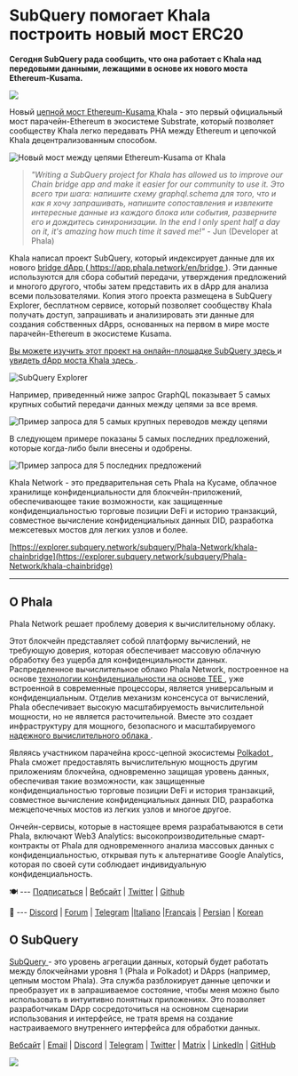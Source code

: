 # SubQuery помогает Khala построить новый мост ERC20

**Сегодня SubQuery рада сообщить, что она работает с Khala над передовыми данными, лежащими в основе их нового моста Ethereum-Kusama.**

![](https://miro.medium.com/max/700/1*rXooUCLYTT3rWp-mXSryxg.png)

Новый [ цепной мост Ethereum-Kusama ](https://app.phala.network/en/bridge/) Khala - это первый официальный мост парачейн-Ethereum в экосистеме Substrate, который позволяет сообществу Khala легко передавать PHA между Ethereum и цепочкой Khala децентрализованным способом.

![Новый мост между цепями Ethereum-Kusama от Khala](https://miro.medium.com/max/700/1*9k8TLUugLCsXHWOHlU2Gkg.png)

> _"Writing a SubQuery project for Khala has allowed us to improve our Chain bridge app and make it easier for our community to use it. Это всего три шага: напишите схему graphql.schema для того, что и как я хочу запрашивать, напишите сопоставления и извлеките интересные данные из каждого блока или события, разверните его и дождитесь синхронизации. In the end I only spent half a day on it, it's amazing how much time it saved me!"_ - Jun (Developer at Phala)

Khala написал проект SubQuery, который индексирует данные для их нового [ bridge dApp ](https://app.phala.network/en/bridge/) ([ https://app.phala.network/en/bridge ](https://app.phala.network/en/bridge/)). Эти данные используются для сбора событий передачи, утверждения предложений и многого другого, чтобы затем представить их в dApp для анализа всеми пользователями. Копия этого проекта размещена в SubQuery Explorer, бесплатном сервисе, который позволяет сообществу Khala получать доступ, запрашивать и анализировать эти данные для создания собственных dApps, основанных на первом в мире мосте парачейн-Ethereum в экосистеме Kusama.

[ Вы можете изучить этот проект на онлайн-площадке SubQuery здесь ](https://explorer.subquery.network/subquery/Phala-Network/khala-chainbridge) и [ увидеть dApp моста Khala здесь ](https://app.phala.network/en/bridge/).

![SubQuery Explorer](https://miro.medium.com/max/700/1*epyc3vnlRiWwEXN27lgZgw.png)

Например, приведенный ниже запрос GraphQL показывает 5 самых крупных событий передачи данных между цепями за все время.

![Пример запроса для 5 самых крупных переводов между цепями](https://miro.medium.com/max/700/1*lQiiQgti75yb1tVoXXxipw.png)

В следующем примере показаны 5 самых последних предложений, которые когда-либо были внесены и одобрены.

![Пример запроса для 5 последних предложений](https://miro.medium.com/max/700/1*SdlwnW-kkqZ_Lh4h7KFhtw.png)

Khala Network - это предварительная сеть Phala на Кусаме, облачное хранилище конфиденциальности для блокчейн-приложений, обеспечивающее такие возможности, как защищенные конфиденциальностью торговые позиции DeFi и историю транзакций, совместное вычисление конфиденциальных данных DID, разработка межсетевых мостов для легких узлов и более.

[https://explorer.subquery.network/subquery/Phala-Network/khala-chainbridge](https://explorer.subquery.network/subquery/Phala-Network/khala-chainbridge)

---

## О Phala

Phala Network решает проблему доверия к вычислительному облаку.

Этот блокчейн представляет собой платформу вычислений, не требующую доверия, которая обеспечивает массовую облачную обработку без ущерба для конфиденциальности данных. Распределенное вычислительное облако Phala Network, построенное на основе [ технологии конфиденциальности на основе TEE ](https://en.wikipedia.org/wiki/Trusted_execution_environment), уже встроенной в современные процессоры, является универсальным и конфиденциальным. Отделив механизм консенсуса от вычислений, Phala обеспечивает высокую масштабируемость вычислительной мощности, но не является расточительной. Вместе это создает инфраструктуру для мощного, безопасного и масштабируемого [ надежного вычислительного облака ](https://medium.com/phala-network/phala-transparent-and-private-global-computation-cloud-2d80c70ad1e9).

Являясь участником парачейна кросс-цепной экосистемы [ Polkadot ](https://polkadot.network/technology/), Phala сможет предоставлять вычислительную мощность другим приложениям блокчейна, одновременно защищая уровень данных, обеспечивая такие возможности, как защищенные конфиденциальностью торговые позиции DeFi и история транзакций, совместное вычисление конфиденциальных данных DID, разработка межцепочечных мостов из легких узлов и многое другое.

Ончейн-сервисы, которые в настоящее время разрабатываются в сети Phala, включают Web3 Analytics: высокопроизводительные смарт-контракты от Phala для одновременного анализа массовых данных с конфиденциальностью, открывая путь к альтернативе Google Analytics, которая по своей сути соблюдает индивидуальную конфиденциальность.

🍽 --- [Подписаться](https://mailchi.mp/fd48395f09dc/w3a-landing-page) | [Вебсайт](https://phala.network/) | [Twitter](https://twitter.com/PhalaNetwork) | [Github](https://github.com/Phala-Network)

🥤 --- [Discord](https://discord.gg/myBmQu5) | [Forum](https://forum.phala.network/) | [Telegram](https://t.me/phalanetwork) |[Italiano](https://medium.com/phala-italia/ancora-pi%C3%B9-premi-in-arrivo-fino-a-150-pha-per-ksm-e-nuove-nft-in-edizione-speciale-ba2776148de8) |[Français](https://medium.com/phala-fran%C3%A7ais/encore-plus-de-r%C3%A9compenses-jusqu%C3%A0-150-pha-par-ksm-et-de-nouveaux-nft-%C3%A9dition-sp%C3%A9ciale-9e5f7683c5b6) | [Persian](https://virgool.io/PhalaNetwork-Persian/%D8%AC%D9%88%D8%A7%DB%8C%D8%B2-%D8%A8%DB%8C%D8%B4%D8%AA%D8%B1-%D8%A8%D8%B2%D9%88%D8%AF%DB%8C-%D8%AA%D8%A7-%DB%B1%DB%B5%DB%B0-pha-%D8%A8%D9%87-%D8%A7%D8%B2%D8%A7%DB%8C-%D9%87%D8%B1-ksm-%D9%88-%D9%86%D8%B3%D8%AE%D9%87-%D9%87%D8%A7%DB%8C-nft-%D9%88%DB%8C%DA%98%D9%87-ejxonlenaxp2) | [Korean](https://medium.com/phala-%ED%95%9C%EA%B5%AD)

## О SubQuery

[ SubQuery ](https://subquery.network/) - это уровень агрегации данных, который будет работать между блокчейнами уровня 1 (Phala и Polkadot) и DApps (например, цепным мостом Phala). Эта служба разблокирует данные цепочки и преобразует их в запрашиваемое состояние, чтобы меня можно было использовать в интуитивно понятных приложениях. Это позволяет разработчикам DApp сосредоточиться на основном сценарии использования и интерфейсе, не тратя время на создание настраиваемого внутреннего интерфейса для обработки данных.

[Вебсайт](https://subquery.network/) | [Email](mailto:hello@subquery.network) | [Discord](https://discord.com/invite/78zg8aBSMG) | [Telegram](https://t.me/subquerynetwork) | [Twitter](https://twitter.com/subquerynetwork) | [Matrix](https://matrix.to/#/#subquery:matrix.org) | [LinkedIn](https://www.linkedin.com/company/subquery) | [GitHub](https://github.com/subquery)

![](https://miro.medium.com/max/600/1*3BFCkeqtKBhQXKg2C_iFwQ.gif)
